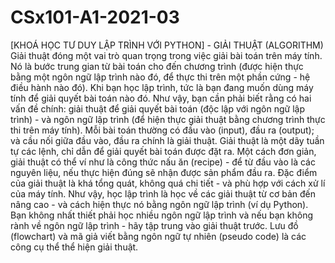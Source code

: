 # CSx101-A1-2021-03
[KHOÁ HỌC TƯ DUY LẬP TRÌNH VỚI PYTHON] - GIẢI THUẬT (ALGORITHM)
Giải thuật đóng một vai trò quan trọng trong việc giải bài toán trên máy tính. Nó là bước trung gian từ bài toán cho đến chương trình (được hiện thực bằng một ngôn ngữ lập trình nào đó, để thực thi trên một phần cứng - hệ điều hành nào đó). Khi bạn học lập trình, tức là bạn đang muốn dùng máy tính để giải quyết bài toán nào đó. Như vậy, bạn cần phải biết rằng có hai vấn đề chính: giải thuật để giải quyết bài toán (độc lập với ngôn ngữ lập trình) - và ngôn ngữ lập trình (để hiện thực giải thuật bằng chương trình thực thi trên máy tính).
Mỗi bài toán thường có đầu vào (input), đầu ra (output); và cầu nối giữa đầu vào, đầu ra chính là giải thuật. Giải thuật là một dãy tuần tự các lệnh, chỉ dẫn để giải quyết bài toán được đặt ra. Một cách đơn giản, giải thuật có thể ví như là công thức nấu ăn (recipe) - để từ đầu vào là các nguyên liệu, nếu thực hiện đúng sẽ nhận được sản phẩm đầu ra. Đặc điểm của giải thuật là khá tổng quát, không quá chi tiết - và phù hợp với cách xử lí của máy tính. 
Như vậy, học lập trình là học về các giải thuật từ cơ bản đến nâng cao - và cách hiện thực nó bằng ngôn ngữ lập trình (ví dụ Python). Bạn không nhất thiết phải học nhiều ngôn ngữ lập trình và nếu bạn không rành về ngôn ngữ lập trình - hãy tập trung vào giải thuật trước. 
Lưu đồ (flowchart) và mã giả viết bằng ngôn ngữ tự nhiên (pseudo code) là các công cụ thể thể hiện giải thuật.
